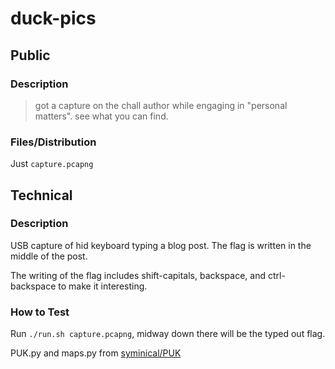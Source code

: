 # duck-pics

## Public

### Description

> got a capture on the chall author while engaging in "personal matters". see what you can find.

### Files/Distribution

Just `capture.pcapng`

## Technical

### Description

USB capture of hid keyboard typing a blog post. The flag is written in the middle of the post.

The writing of the flag includes shift-capitals, backspace, and ctrl-backspace to make it interesting.

### How to Test

Run `./run.sh capture.pcapng`, midway down there will be the typed out flag.

PUK.py and maps.py from [syminical/PUK](https://github.com/syminical/PUK)
